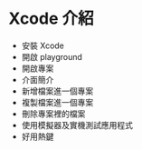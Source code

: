 # Xcode 介紹

- 安裝 Xcode
- 開啟 playground
- 開啟專案
- 介面簡介
- 新增檔案進一個專案
- 複製檔案進一個專案
- 刪除專案裡的檔案
- 使用模擬器及實機測試應用程式
- 好用熱鍵



